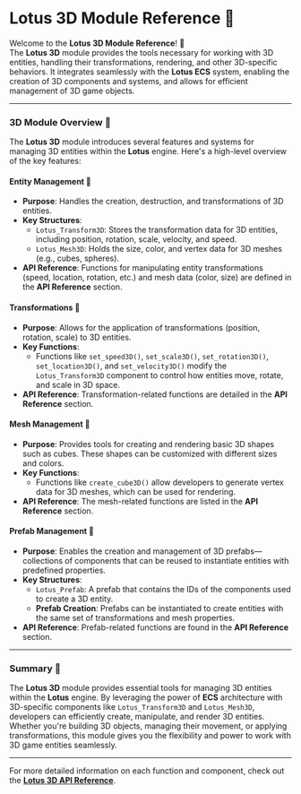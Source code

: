 # **Lotus 3D Module Reference 🪷**

Welcome to the **Lotus 3D Module Reference**! 🪷  
The **Lotus 3D** module provides the tools necessary for working with 3D entities, handling their transformations, rendering, and other 3D-specific behaviors. It integrates seamlessly with the **Lotus ECS** system, enabling the creation of 3D components and systems, and allows for efficient management of 3D game objects.

---

### 3D Module Overview 🪷

The **Lotus 3D** module introduces several features and systems for managing 3D entities within the **Lotus** engine. Here's a high-level overview of the key features:

#### Entity Management 🪷
- **Purpose**: Handles the creation, destruction, and transformations of 3D entities.
- **Key Structures**:
    - `Lotus_Transform3D`: Stores the transformation data for 3D entities, including position, rotation, scale, velocity, and speed.
    - `Lotus_Mesh3D`: Holds the size, color, and vertex data for 3D meshes (e.g., cubes, spheres).
- **API Reference**: Functions for manipulating entity transformations (speed, location, rotation, etc.) and mesh data (color, size) are defined in the **API Reference** section.

#### Transformations 🪷
- **Purpose**: Allows for the application of transformations (position, rotation, scale) to 3D entities.
- **Key Functions**:
    - Functions like `set_speed3D()`, `set_scale3D()`, `set_rotation3D()`, `set_location3D()`, and `set_velocity3D()` modify the `Lotus_Transform3D` component to control how entities move, rotate, and scale in 3D space.
- **API Reference**: Transformation-related functions are detailed in the **API Reference** section.

#### Mesh Management 🪷
- **Purpose**: Provides tools for creating and rendering basic 3D shapes such as cubes. These shapes can be customized with different sizes and colors.
- **Key Functions**:
    - Functions like `create_cube3D()` allow developers to generate vertex data for 3D meshes, which can be used for rendering.
- **API Reference**: The mesh-related functions are listed in the **API Reference** section.

#### Prefab Management 🪷
- **Purpose**: Enables the creation and management of 3D prefabs—collections of components that can be reused to instantiate entities with predefined properties.
- **Key Structures**:
    - `Lotus_Prefab`: A prefab that contains the IDs of the components used to create a 3D entity.
    - **Prefab Creation**: Prefabs can be instantiated to create entities with the same set of transformations and mesh properties.
- **API Reference**: Prefab-related functions are found in the **API Reference** section.

---

### Summary 🪷

The **Lotus 3D** module provides essential tools for managing 3D entities within the **Lotus** engine. By leveraging the power of **ECS** architecture with 3D-specific components like `Lotus_Transform3D` and `Lotus_Mesh3D`, developers can efficiently create, manipulate, and render 3D entities. Whether you're building 3D objects, managing their movement, or applying transformations, this module gives you the flexibility and power to work with 3D game entities seamlessly.

---

For more detailed information on each function and component, check out the [**Lotus 3D API Reference**](../../api_ref/3D/3D.md).
